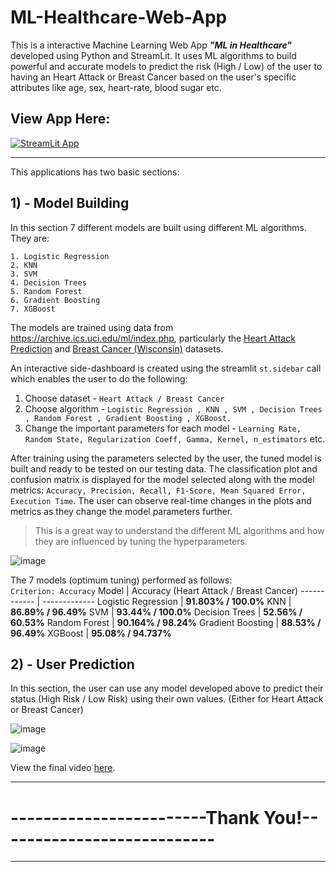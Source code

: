 # ML-Healthcare-Web-App
This is a interactive Machine Learning Web App <b><i>"ML in Healthcare"</i></b> developed using Python and StreamLit. It uses ML algorithms to build powerful and accurate models to predict the risk (High / Low) of the user to having an Heart Attack or Breast Cancer based on the user's specific attributes like age, sex, heart-rate, blood sugar etc.

<h2><b> View App Here: </b></h2>

[![StreamLit App](https://static.streamlit.io/badges/streamlit_badge_black_white.svg)](https://share.streamlit.io/advikmaniar/ml-healthcare-web-app/main/ML_Healthcare.py)

<hr>

This applications has two basic sections:

<h2>1) - Model Building </h2>
In this section 7 different models are built using different ML algorithms. They are: 

```
1. Logistic Regression 
2. KNN
3. SVM 
4. Decision Trees 
5. Random Forest 
6. Gradient Boosting 
7. XGBoost
```
The models are trained using data from https://archive.ics.uci.edu/ml/index.php, particularly the [Heart Attack Prediction](https://github.com/advikmaniar/ML-Heathcare-Web-App/blob/main/Data/heart.csv) and [Breast Cancer (Wisconsin)](https://github.com/advikmaniar/ML-Heathcare-Web-App/blob/main/Data/BreastCancer.csv) datasets.

An interactive side-dashboard is created using the streamlit `st.sidebar` call which enables the user to do the following:
1. Choose dataset - `Heart Attack / Breast Cancer`
2. Choose algorithm - `Logistic Regression , KNN , SVM , Decision Trees , Random Forest , Gradient Boosting , XGBoost.`
3. Change the important parameters for each model - `Learning Rate, Random State, Regularization Coeff, Gamma, Kernel, n_estimators` etc. 

After training using the parameters selected by the user, the tuned model is built and ready to be tested on our testing data. The classification plot and confusion matrix is displayed for the model selected along with the model metrics: `Accuracy, Precision, Recall, F1-Score, Mean Squared Error, Execution Time`. The user can observe real-time changes in the plots and metrics as they change the model parameters further. 
> This is a great way to understand the different ML algorithms and how they are influenced by tuning the hyperparameters.
> 
![image](https://user-images.githubusercontent.com/72503778/123002403-85b73700-d3cf-11eb-80a1-71262561b9c8.png)

The 7 models (optimum tuning) performed as follows: <br>
`Criterion: Accuracy`
Model | Accuracy (Heart Attack / Breast Cancer)
------------ | -------------
Logistic Regression | **91.803% / 100.0%**
KNN | **86.89% / 96.49%**
SVM | **93.44% / 100.0%**
Decision Trees | **52.56% / 60.53%**
Random Forest | **90.164% / 98.24%**
Gradient Boosting | **88.53% / 96.49%**
XGBoost | **95.08% / 94.737%**

<h2>2) - User Prediction </h2>
In this section, the user can use any model developed above to predict their status (High Risk / Low Risk) using their own values. (Either for Heart Attack or Breast Cancer)

![image](https://user-images.githubusercontent.com/72503778/123003157-6d93e780-d3d0-11eb-81fc-8dd6abe89efa.png)

![image](https://user-images.githubusercontent.com/72503778/123003260-93b98780-d3d0-11eb-9ff0-bb27da6a105e.png)


View the final video [here](https://github.com/advikmaniar/ML-Heathcare-Web-App/blob/main/Results/ML_Healthcare%20Video.webm).
<hr>

# ------------------------Thank You!---------------------------

<hr>




